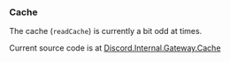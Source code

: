 ### Cache

The cache (`readCache`) is currently a bit odd at times.

Current source code is at [Discord.Internal.Gateway.Cache](../src/Discord/Internal/Gateway/Cache.hs)
